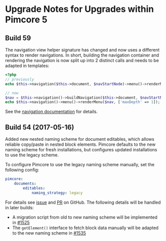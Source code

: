 # Upgrade Notes for Upgrades within Pimcore 5

## Build 59

The navigation view helper signature has changed and now uses a different syntax to render navigations. In short,
building the navigation container and rendering the navigation is now split up into 2 distinct calls and needs to be adapted
in templates:

```php
<?php
// previously
echo $this->navigation($this->document, $navStartNode)->menu()->renderMenu(null, ['maxDepth' => 1]);

// now
$nav = $this->navigation()->buildNavigation($this->document, $navStartNode);
echo $this->navigation()->menu()->renderMenu($nav, ['maxDepth' => 1]);
```

See the [navigation documentation](./../../03_Documents/03_Navigation.md) for details.

## Build 54 (2017-05-16)

Added new nested naming scheme for document editables, which allows reliable copy/paste in nested block elements. Pimcore
defaults to the new naming scheme for fresh installations, but configures updated installations to use the legacy scheme.

To configure Pimcore to use the legacy naming scheme manually, set the following config:

```yaml
pimcore:
    documents:
        editables:
            naming_strategy: legacy
```

For details see [issue](https://github.com/pimcore/pimcore/issues/1467) and [PR](https://github.com/pimcore/pimcore/pull/1527)
on GitHub. The following details will be handled in later builds:

* A migration script from old to new naming scheme will be implemented in [#1525](https://github.com/pimcore/pimcore/issues/1525)
* The `getElement()` interface to fetch block data manually will be adapted to the new naming scheme in [#1535](https://github.com/pimcore/pimcore/issues/1535)

